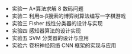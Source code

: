 - 实验一	A*算法求解 8 数码问题
- 实验二	利用α-β搜索的博弈树算法编写一字棋游戏	
- 实验三	Fisher 线性分类器的设计与实现	
- 实验四	感知器算法的设计实现	
- 实验五	SVM 分类器的设计与应用	
- 实验六	卷积神经网络 CNN 框架的实现与应用

